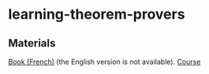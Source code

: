 # learning-theorem-provers

## Materials
[Book (French)](https://www.labri.fr/perso/casteran/CoqArt/coqartF.pdf) (the English version is not available).
[Course](https://www.cs.cornell.edu/courses/cs3110/2018sp/)
